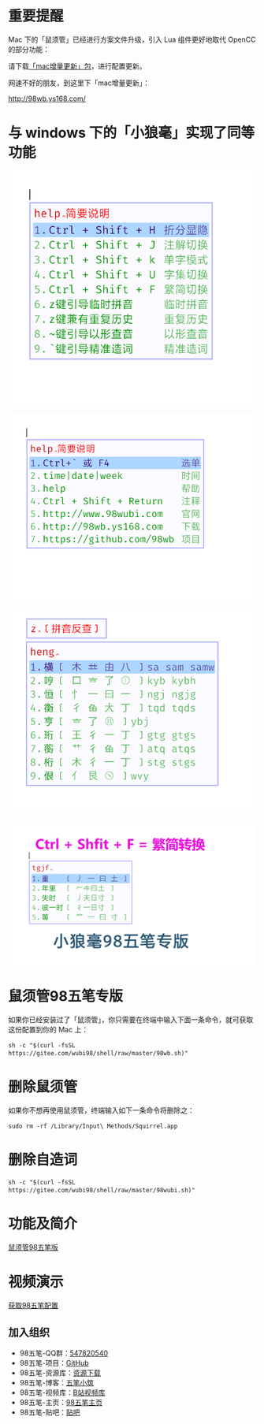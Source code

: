 # 重要提醒

Mac 下的「鼠须管」已经进行方案文件升级，引入 Lua 组件更好地取代 OpenCC 的部分功能：

请下载[「mac增量更新」包](https://github.com/yanhuacuo/98wubi-tables/blob/master/%E8%BE%93%E5%85%A5%E6%B3%95%E8%BD%AF%E4%BB%B6/mac%E5%A2%9E%E9%87%8F%E6%9B%B4%E6%96%B0.zip)，进行配置更新。


网速不好的朋友，到这里下「mac增量更新」：

http://98wb.ys168.com/

# 与 windows 下的「小狼毫」实现了同等功能

![输入help](https://raw.githubusercontent.com/yanhuacuo/98wubi-weasel/master/demo/1.jpg)

![输入help](https://raw.githubusercontent.com/yanhuacuo/98wubi-weasel/master/demo/2.jpg)

![z键拼音](https://raw.githubusercontent.com/yanhuacuo/98wubi-weasel/master/demo/3.jpg)

![快键键](https://raw.githubusercontent.com/yanhuacuo/98wubi-weasel/master/demo/4.gif)



# 鼠须管98五笔专版

如果你已经安装过了「鼠须管」，你只需要在终端中输入下面一条命令，就可获取这份配置到你的 Mac 上：


``````
sh -c "$(curl -fsSL https://gitee.com/wubi98/shell/raw/master/98wb.sh)"
``````

# 删除鼠须管

如果你不想再使用鼠须管，终端输入如下一条命令将删除之：

``````
sudo rm -rf /Library/Input\ Methods/Squirrel.app
``````



# 删除自造词

``````
sh -c "$(curl -fsSL https://gitee.com/wubi98/shell/raw/master/98wubi.sh)"
``````

# 功能及简介

[鼠须管98五笔版](https://wubi98.gitee.io/input%20method/2019/12/03/032.squirrel.html)


# 视频演示

[获取98五笔配置](https://www.bilibili.com/video/av81856489)


## 加入组织

<div class="content">
<ul>
<li>98五笔-QQ群：<a href="//shang.qq.com/wpa/qunwpa?idkey=26ae7c9099c6f37a78e0501329e179da09820470312195252a6927c565fcb995">547820540</a></li>
<li>98五笔-项目：<a href="https://github.com/yanhuacuo/98wubi-tables">GitHub</a></li>
<li>98五笔-资源库：<a href="https://wb98.gitee.io/">资源下载</a></li>
<li>98五笔-博客：<a href="https://wubi98.gitee.io/">五笔小筑</a></li>
<li>98五笔-视频库：<a href="https://space.bilibili.com/13979976">B站视频库</a></li>
<li>98五笔-主页：<a href="http://www.98wubi.com/">98五笔主页</a></li>
<li>98五笔-贴吧：<a href="http://tieba.baidu.com/f?kw=98%E4%BA%94%E7%AC%94&ie=utf-8&tab=main">贴吧</a></li>
</ul>
</div>
